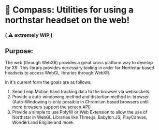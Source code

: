 # 🧭 Compass: Utilities for using a northstar headset on the web! 
### ( ⚠️ extremely WIP )

## Purpose:

The web (through WebXR) provides a great cross platform way to develop for XR. This library provides necessary tooling in order for Northstar based headsets to access WebGL libraries through WebXR. 

In it's current form the goals are as follows: 

1) Send Leap Motion hand tracking data to the browser via websockets.
2) Provide a auto-windowing method and distortion method in-browser. (Auto-Windowing is only possible in Chromium based browsers until more browsers support the screen API)
3) Provide a simple to use Polyfill or Web Extension to allow the use of Northstar in WebGL Libraries like Three.js, Babylon.JS, PlayCanvas, WonderLand Engine and more.
